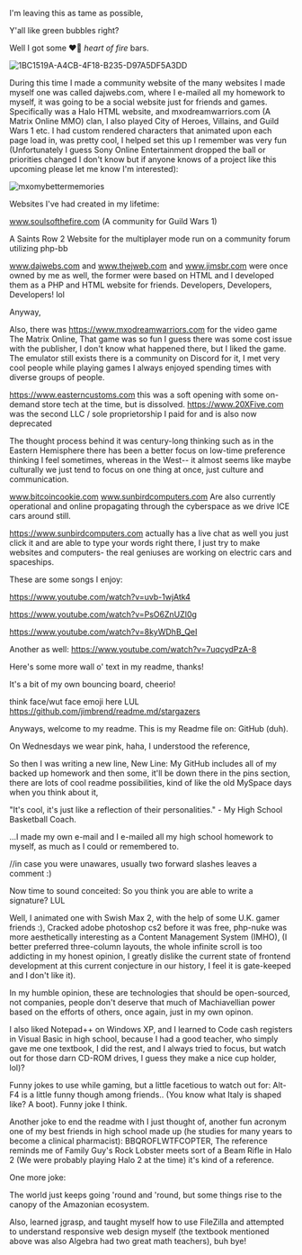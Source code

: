  I'm leaving this as tame as possible, 

Y'all like green bubbles right? 

Well I got some  ️‍❤️‍🔥    *heart of fire*  bars.



![1BC1519A-A4CB-4F18-B235-D97A5DF5A3DD](https://github.com/user-attachments/assets/63e98967-ba0b-4bd3-a269-bb9eb74a00ca)


During this time I made a community website of the many websites I made myself one was called dajwebs.com, where I e-mailed all my homework to myself, it was going to be a social website just for friends and games.  Specifically was a Halo HTML website, and mxodreamwarriors.com (A Matrix Online MMO) clan, I also played City of Heroes, Villains, and Guild Wars 1 etc. I had custom rendered characters that animated upon each page load in, was pretty cool, I helped set this up I remember was very fun (Unfortunately I guess Sony Online Entertainment dropped the ball or priorities changed I don't know but if anyone knows of a project like this upcoming please let me know I'm interested):

![mxomybettermemories](https://github.com/user-attachments/assets/7af47f42-a7d2-41b8-a405-4e7f244633ab)


Websites I've had created in my lifetime: 

www.soulsofthefire.com
(A community for Guild Wars 1)

A Saints Row 2 Website for the multiplayer mode run on a community forum utilizing php-bb

www.dajwebs.com and www.thejweb.com and www.jimsbr.com were once owned by me as well, 
the former were based on HTML and I developed them as a PHP and HTML website for friends.
Developers, Developers, Developers! lol 

Anyway,

Also, there was https://www.mxodreamwarriors.com for the video game The Matrix Online, 
That game was so fun I guess there was some cost issue with the publisher, I don't know what happened there, but I liked the game.
The emulator still exists there is a community on Discord for it, I met very cool people while playing games I always enjoyed spending times with diverse groups of people.

https://www.easterncustoms.com this was a soft opening with some on-demand store tech at the time, but is dissolved.
https://www.20XFive.com was the second LLC / sole proprietorship I paid for and is also now deprecated

The thought process behind it was century-long thinking such as in the Eastern Hemisphere there has been a better focus on low-time preference thinking I feel sometimes, whereas in the West-- it almost seems like maybe culturally we just tend to focus on one thing at once, just culture and communication. 

www.bitcoincookie.com
www.sunbirdcomputers.com
Are also currently operational and online propagating through the cyberspace as we drive ICE cars around still. 

https://www.sunbirdcomputers.com actually has a live chat as well you just click it and are able to type your words right there, I just try to make websites and computers- the real geniuses are working on electric cars and spaceships.


These are some songs I enjoy:

https://www.youtube.com/watch?v=uvb-1wjAtk4

https://www.youtube.com/watch?v=PsO6ZnUZI0g

https://www.youtube.com/watch?v=8kyWDhB_QeI

Another as well: 
https://www.youtube.com/watch?v=7uqcydPzA-8


Here's some more wall o' text in my readme, thanks!

It's a bit of my own bouncing board, cheerio!

think face/wut face emoji here LUL
https://github.com/jimbrend/readme.md/stargazers

Anyways, welcome to my readme.
This is my Readme file on:
GitHub (duh).

On Wednesdays we wear pink, haha, I understood the reference, 

So then I was writing a new line,
New Line:
My GitHub includes all of my backed up homework and then some, it'll be down there in the pins section, there are lots of cool readme possibilities, kind of like the old MySpace days when you think about it, 

"It's cool, it's just like a reflection of their personalities." - My High School Basketball Coach.

...I made my own e-mail and I e-mailed all my high school homework to myself, as much as I could or remembered to.

//in case you were unawares, usually two forward slashes leaves a comment :) 

Now time to sound conceited:
So you think you are able to write a signature? LUL

Well, I animated one with Swish Max 2, with the help of some U.K. gamer friends :), 
Cracked adobe photoshop cs2 before it was free, 
php-nuke was more aesthetically interesting as a Content Management System (IMHO), 
(I better preferred three-column layouts, the whole infinite scroll is too addicting in my honest opinion,
I greatly dislike the current state of frontend development at this current conjecture in our history, I feel it is gate-keeped and I don't like it).

In my humble opinion, these are technologies that should be open-sourced, not companies, people don't deserve that much of Machiavellian power based on the efforts of others, once again, just in my own opinon.

I also liked Notepad++ on Windows XP, and I learned to Code cash registers in Visual Basic in high school, because I had a good teacher, who simply gave me one textbook, I did the rest, and I always tried to focus, but watch out for those darn CD-ROM drives, I guess they make a nice cup holder, lol)?

Funny jokes to use while gaming, but a little facetious to watch out for: Alt-F4 is a little funny though among friends.. (You know what Italy is shaped like?  A boot).  Funny joke I think.

Another joke to end the readme with I just thought of, another fun acronym one of my best friends in high school made up (he studies for many years to become a clinical pharmacist): BBQROFLWTFCOPTER,
The reference reminds me of Family Guy's Rock Lobster meets sort of a Beam Rifle in Halo 2 (We were probably playing Halo 2 at the time) it's kind of a reference.

One more joke:

The world just keeps going 'round and 'round, but some things rise to the canopy of the Amazonian ecosystem.

Also, learned jgrasp, and taught myself how to use FileZilla and attempted to understand responsive web design myself (the textbook mentioned above was also Algebra had two great math teachers), buh bye!
